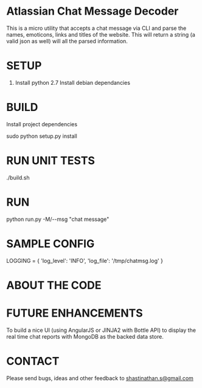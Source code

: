 Atlassian Chat Message Decoder
==============================
This is a micro utility that accepts a chat message via CLI and parse the names, emoticons, links and titles of the website. This will return a string (a valid json as well) will all the parsed information.

SETUP
=====
1. Install python 2.7
    Install debian dependancies

BUILD
=====

Install project dependencies

sudo python setup.py install

RUN UNIT TESTS
==============

./build.sh

RUN
===
python run.py -M/--msg "chat message"

SAMPLE CONFIG
=============

LOGGING = {
    'log_level': 'INFO',
    'log_file': '/tmp/chatmsg.log'
}

ABOUT THE CODE
==============


FUTURE ENHANCEMENTS
===================
To build a nice UI (using AngularJS or JINJA2 with Bottle API) to display the real time chat reports with MongoDB as the backed data store. 

CONTACT
=======

Please send bugs, ideas and other feedback to 
shastinathan.s@gmail.com